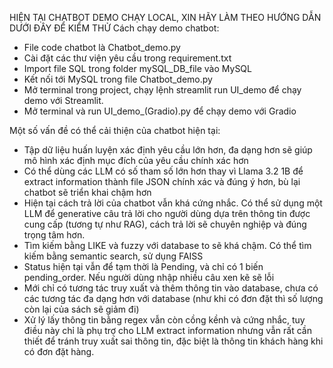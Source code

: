 HIỆN TẠI CHATBOT DEMO CHẠY LOCAL, XIN HÃY LÀM THEO HƯỚNG DẪN DƯỚI ĐÂY ĐỂ KIỂM THỬ
Cách chạy demo chatbot:
- File code chatbot là Chatbot_demo.py
- Cài đặt các thư viện yêu cầu trong requirement.txt
- Import file SQL trong folder mySQL_DB_file vào MySQL
- Kết nối tới MySQL trong file Chatbot_demo.py
- Mở terminal trong project, chạy lệnh streamlit run UI_demo để chạy demo với Streamlit.
- Mở terminal và run UI_demo_(Gradio).py để chạy demo với Gradio


Một số vấn đề có thể cải thiện của chatbot hiện tại:
- Tập dữ liệu huấn luyện xác định yêu cầu lớn hơn, đa dạng hơn sẽ giúp mô hình xác định mục đích của yêu cầu chính xác hơn
- Có thể dùng các LLM có số tham số lớn hơn thay vì Llama 3.2 1B để extract information thành file JSON chính xác và đúng ý hơn, bù lại chatbot sẽ triển khai chậm hơn
- Hiện tại cách trả lời của chatbot vẫn khá cứng nhắc. Có thể sử dụng một LLM để generative câu trả lời cho người dùng dựa trên thông tin được cung cấp (tương tự như RAG), cách trả lời sẽ chuyên nghiệp và đúng trọng tâm hơn.
- Tìm kiếm bằng LIKE và fuzzy với database to sẽ khá chậm. Có thể tìm kiếm bằng semantic search, sử dụng FAISS
- Status hiện tại vẫn để tạm thời là Pending, và chỉ có 1 biến pending_order. Nếu người dùng nhập nhiều câu xen kẽ sẽ lỗi
- Mới chỉ có tương tác truy xuất và thêm thông tin vào database, chưa có các tương tác đa dạng hơn với database (như khi có đơn đặt thì số lượng còn lại của sách sẽ giảm đi)
- Xử lý lấy thông tin bằng regex vẫn còn cồng kềnh và cứng nhắc, tuy điều này chỉ là phụ trợ cho LLM extract information nhưng vẫn rất cần thiết để tránh truy xuất sai thông tin, đặc biệt là thông tin khách hàng khi có đơn đặt hàng.
